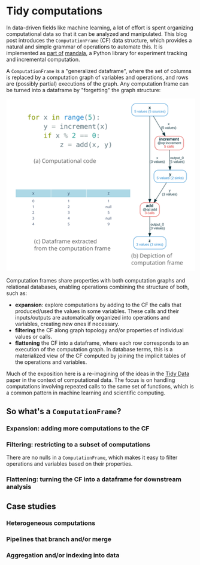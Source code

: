 # Tidy computations
In data-driven fields like machine learning, a lot of effort is spent organizing
computational data so that it can be analyzed and manipulated. This blog
post introduces the `ComputationFrame` (CF) data structure, which provides a
natural and simple grammar of operations to automate this. It is implemented as
[part of](https://amakelov.github.io/mandala/03_cf/)
[mandala](https://github.com/amakelov/mandala), a Python library for experiment
tracking and incremental computation.

A `ComputationFrame` is a "generalized dataframe", where the set of columns is
replaced by a computation graph of variables and operations, and rows are
(possibly partial) executions of the graph. Any computation frame can be turned
into a dataframe by "forgetting" the graph structure:

![ComputationFrame](output.svg)

Computation frames share properties with both computation graphs and relational 
databases, enabling operations combining the structure of both, such as:

- **expansion**: explore computations by adding to the CF the calls that
produced/used the values in some variables. These calls and their inputs/outputs
are automatically organized into operations and variables, creating new ones if
necessary.
- **filtering** the CF along graph topology and/or properties of individual
values or calls.
- **flattening** the CF into a dataframe, where each row corresponds to an
execution of the computation graph. In database terms, this is a materialized 
view of the CF computed by joining the implicit tables of the operations and
variables.

Much of the exposition here is a re-imagining of the ideas in the [Tidy
Data](https://www.jstatsoft.org/article/view/v059i10) paper in the context of
computational data. The focus is on handling computations involving repeated
calls to the same set of functions, which is a common pattern in machine
learning and scientific computing.

## So what's a `ComputationFrame`?

### Expansion: adding more computations to the CF

### Filtering: restricting to a subset of computations
There are no nulls in a `ComputationFrame`, which makes it easy to filter
operations and variables based on their properties. 

### Flattening: turning the CF into a dataframe for downstream analysis

## Case studies

### Heterogeneous computations

### Pipelines that branch and/or merge

### Aggregation and/or indexing into data

